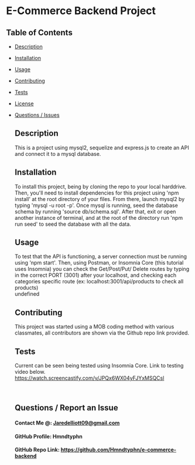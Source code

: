 # E-Commerce Backend Project
## Table of Contents 
* [Description](#Description)  <br>
* [Installation](#Installation)<br>
* [Usage](#Usage)<br>
* [Contributing](#Contributing)<br>
* [Tests](#Tests)<br>
* [License](#License)<br>
* [Questions / Issues](#Questions)<br>
  ## Description
  This is a project using mysql2, sequelize and express.js to create an API and connect it to a mysql database. 
  ## Installation
  To install this project, being by cloning the repo to your local harddrive. Then, you'll need to install dependencies for this project using 'npm install' at the root directory of your files. From there, launch mysql2 by typing 'mysql -u root -p'. Once mysql is running, seed the database schema by running 'source db/schema.sql'. After that, exit or open another instance of terminal, and at the root of the directory run 'npm run seed' to seed the database with all the data.
  ## Usage
  To test that the API is functioning, a server connection must be running using 'npm start'. Then, using Postman, or Insomnia Core (this tutorial uses Insomnia) you can check the Get/Post/Put/ Delete routes by typing in the correct PORT (3001) after your localhost, and checking each categories specific route (ex: localhost:3001/api/products to check all products)<br>
  undefined
  ## Contributing
  This project was started using a MOB coding method with various classmates, all contributors are shown via the Github repo link provided. <br>
  
  
  ## Tests
  Current can be seen being tested using Insomnia Core. Link to testing video below.
  https://watch.screencastify.com/v/JPQx6WX04yFJYxMSQCsl
  
  
  
  <br>
   
  ## Questions / Report an Issue
  #### Contact Me @: Jaredelliott09@gmail.com<br>
  #### GitHub Profile: Hmndtyphn
  #### GitHub Repo Link: https://github.com/Hmndtyphn/e-commerce-backend
